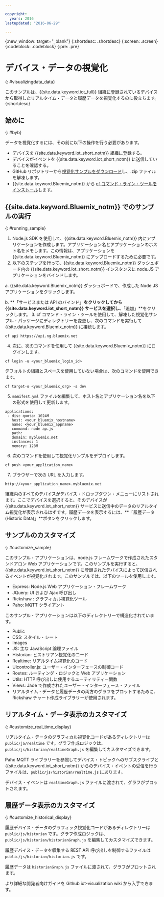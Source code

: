 ```yaml
---

copyright:
  years: 2016
lastupdated: "2016-06-29"

---
```


{:new_window: target="\_blank"}
{:shortdesc: .shortdesc}
{:screen: .screen}
{:codeblock: .codeblock}
{:pre: .pre}

# デバイス・データの視覚化
{: #visualizingdata_data}

このサンプルは、{{site.data.keyword.iot_full}} 組織に登録されているデバイスから取得したリアルタイム・データと履歴データを視覚化するのに役立ちます。
{:shortdesc}

## 始めに
{: #byb}

データを視覚化するには、その前に以下の操作を行う必要があります。

- デバイスを {{site.data.keyword.iot_short_notm}} 組織に登録する。
- デバイスがイベントを {{site.data.keyword.iot_short_notm}} に送信していることを確認する。
- GitHub リポジトリーから[視覚化サンプルをダウンロード](https://github.com/ibm-messaging/iot-visualization/archive/v0.2.0.zip)し、.zip ファイルを解凍します。
- {{site.data.keyword.Bluemix_notm}} から [cf コマンド・ライン・ツールをインストール](../../starters/install_cli.html)します。

## {{site.data.keyword.Bluemix_notm}} でのサンプルの実行
{: #running_sample}

1. Node.js SDK を使用して、{{site.data.keyword.Bluemix_notm}} 内にアプリケーションを作成します。アプリケーション名とアプリケーションのホスト名をメモします。この情報は、アプリケーションを {{site.data.keyword.Bluemix_notm}} にアップロードするために必要です。
2. 以下のステップを行って、{{site.data.keyword.Bluemix_notm}} ダッシュボード内の {{site.data.keyword.iot_short_notm}} インスタンスに node.JS アプリケーションをバインドします。

  a. {{site.data.keyword.Bluemix_notm}} ダッシュボードで、作成した Node.JS アプリケーションをクリックします。

  b. **「サービスまたは API のバインド」**をクリックしてから {{site.data.keyword.iot_short_notm}} サービスを選択し、**「追加」**をクリックします。
3. cf コマンド・ライン・ツールを使用して、解凍した視覚化サンプル・パッケージにディレクトリーを変更し、次のコマンドを実行して {{site.data.keyword.Bluemix_notm}} に接続します。
```
cf api https://api.ng.bluemix.net
```
4. 次に、次のコマンドを使用して {{site.data.keyword.Bluemix_notm}} にログインします。
```
cf login -u <your_bluemix_login_id>
```
デフォルトの組織とスペースを使用していない場合は、次のコマンドを使用できます。
```
cf target-o <your_bluemix_org> -s dev
```

5. `manifest.yml` ファイルを編集して、ホスト名とアプリケーション名を以下の形式を使用して更新します。
```
applications:
 - disc quota: 1024M
   host: <your_bluemix_hostname>
   name: <your_bluemix_appname>
   command: node ap.js
   path:
   domain: mybluemix.net
   instances: 1
   memory: 128M
```
6. 次のコマンドを使用して視覚化サンプルをデプロイします。
```
cf push <your_application_name>
```
7. ブラウザーで次の URL を入力します。
```
http://<your_application_name>.mybluemix.net
```

組織内のすべてのデバイスがデバイス・ドロップダウン・メニューにリストされます。ここでデバイスを選択すると、そのデバイスが {{site.data.keyword.iot_short_notm}} サービスに送信中のデータのリアルタイム視覚化が表示されるはずです。履歴データを表示するには、**「履歴データ (Historic Data)」**ボタンをクリックします。

## サンプルのカスタマイズ
{: #customize_sample}

このサンプル・アプリケーションは、node.js フレームワークで作成されたスタンドアロン Web アプリケーションです。このサンプルを実行すると、{{site.data.keyword.iot_short_notm}} に登録されたデバイスによって送信されるイベントが視覚化されます。このサンプルでは、以下のツールを使用します。

- Express: Node.js Web アプリケーション・フレームワーク
- JQuery: UI および Ajax 呼び出し
- Rickshaw : グラフィカル視覚化ツール
- Paho: MQTT クライアント

このサンプル・アプリケーションは以下のディレクトリーで構造化されています。

- Public
- CSS: スタイル・シート
- Images
- JS: 主な JavaScript 論理ファイル
- Historian: ヒストリアン視覚化のコード
- Realtime: リアルタイム視覚化のコード
- Uicontroller.js: ユーザー・インターフェースの制御コード
- Routes: ルーティング・ロジックと Web アプリケーション
- Utils: HTTP 呼び出しに使用するユーティリティー関数
- Views: Jade で作成されたユーザー・インターフェース・ファイル
- リアルタイム・データと履歴データの両方のグラフをプロットするために、Rickshaw チャート作成ライブラリーが使用されます。

## リアルタイム・データ表示のカスタマイズ
{: #customize_real_time_display}

リアルタイム・データのグラフィカル視覚化コードがあるディレクトリーは `public/ja/realtime` です。グラフ作成ロジックは、`public/js/historian/realtimeGraph.js` を編集してカスタマイズできます。

Paho MQTT ライブラリーを参照してデバイス・トピックへのサブスクライブと {{site.data.keyword.iot_short_notm}} からのデバイス・イベントの受信を行うファイルは、`public/js/historian/realtime.js` にあります。

デバイス・イベントは `realtimeGraph.js` ファイルに渡されて、グラフがプロットされます。

## 履歴データ表示のカスタマイズ
{: #customize_historical_display}

履歴デバイス・データのグラフィック視覚化コードがあるディレクトリーは `public/js/historian` です。グラフ作成ロジックは、`public/js/historian/historianGraph.js` を編集してカスタマイズできます。

履歴デバイス・データを収集する REST API 呼び出しを制御するファイルは `public/js/historian/historian.js` です。

履歴データは `historianGraph.js` ファイルに渡されて、グラフがプロットされます。

より詳細な開発者向けガイドを Github iot-visualization wiki から入手できます。
